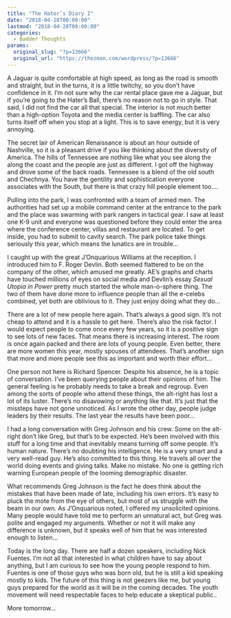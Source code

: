 ```yaml
---
title: "The Hater’s Diary I"
date: "2018-04-28T00:00:00"
lastmod: "2018-04-28T00:00:00"
categories:
  - Badder Thoughts
params:
  original_slug: "?p=13666"
  original_url: "https://thezman.com/wordpress/?p=13666"
---
```


A Jaguar is quite comfortable at high speed, as long as the road is
smooth and straight, but in the turns, it is a little twitchy, so you
don’t have confidence in it. I’m not sure why the car rental place gave
me a Jaguar, but if you’re going to the Hater’s Ball, there’s no reason
not to go in style. That said, I did not find the car all that special.
The interior is not much better than a high-option Toyota and the media
center is baffling. The car also turns itself off when you stop at a
light. This is to save energy, but it is very annoying.

The secret lair of American Renaissance is about an hour outside of
Nashville, so it is a pleasant drive if you like thinking about the
diversity of America. The hills of Tennessee are nothing like what you
see along the along the coast and the people are just as different. I
got off the highway and drove some of the back roads. Tennessee is a
blend of the old south and Chechnya. You have the gentility and
sophistication everyone associates with the South, but there is that
crazy hill people element too….

Pulling into the park, I was confronted with a team of armed men. The
authorities had set up a mobile command center at the entrance to the
park and the place was swarming with park rangers in tactical gear. I
saw at least one K-9 unit and everyone was questioned before they could
enter the area where the conference center, villas and restaurant are
located. To get inside, you had to submit to cavity search. The park
police take things seriously this year, which means the lunatics are in
trouble…

I caught up with the great J’Onquarious Williams at the reception. I
introduced him to F. Roger Devlin. Both seemed flattered to be on the
company of the other, which amused me greatly. AE’s graphs and charts
have touched millions of eyes on social media and Devlin’s essay *Sexual
Utopia in Power* pretty much started the whole man-o-sphere thing. The
two of them have done more to influence people than all the e-celebs
combined, yet both are oblivious to it. They just enjoy doing what they
do…

There are a lot of new people here again. That’s always a good sign.
It’s not cheap to attend and it is a hassle to get here. There’s also
the risk factor. I would expect people to come once every few years, so
it is a positive sign to see lots of new faces. That means there is
increasing interest. The room is once again packed and there are lots of
young people. Even better, there are more women this year, mostly
spouses of attendees. That’s another sign that more and more people see
this as important and worth their effort…

One person not here is Richard Spencer. Despite his absence, he is a
topic of conversation. I’ve been querying people about their opinions of
him. The general feeling is he probably needs to take a break and
regroup. Even among the sorts of people who attend these things, the
alt-right has lost a lot of its luster. There’s no disavowing or
anything like that. It’s just that the missteps have not gone unnoticed.
As I wrote the other day, people judge leaders by their results. The
last year the results have been poor…

I had a long conversation with Greg Johnson and his crew. Some on the
alt-right don’t like Greg, but that’s to be expected. He’s been involved
with this stuff for a long time and that inevitably means turning off
some people. It’s human nature. There’s no doubting his intelligence. He
is a very smart and a very well-read guy. He’s also committed to this
thing. He travels all over the world doing events and giving talks. Make
no mistake. No one is getting rich warning European people of the
looming demographic disaster.

What recommends Greg Johnson is the fact he does think about the
mistakes that have been made of late, including his own errors. It’s
easy to pluck the mote from the eye of others, but most of us struggle
with the beam in our own. As J’Onquarious noted, I offered my
unsolicited opinions. Many people would have told me to perform an
unnatural act, but Greg was polite and engaged my arguments. Whether or
not it will make any difference is unknown, but it speaks well of him
that he was interested enough to listen…

Today is the long day. There are half a dozen speakers, including Nick
Fuentes. I’m not all that interested in what children have to say about
anything, but I am curious to see how the young people respond to him.
Fuentes is one of those guys who was born old, but he is still a kid
speaking mostly to kids. The future of this thing is not geezers like
me, but young guys prepared for the world as it will be in the coming
decades. The youth movement will need respectable faces to help educate
a skeptical public..

More tomorrow…

